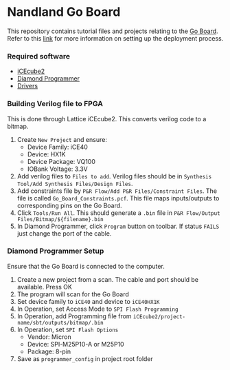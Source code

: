 # Nandland Go Board
This repository contains tutorial files and projects relating to the [Go Board](https://nandland.com/the-go-board/). Refer to this [link](https://nandland.com/project-1-your-first-go-board-project/) for more information on setting up the deployment process.

### Required software
- [iCEcube2](http://latticesemi.com/Products/DesignSoftwareAndIP/FPGAandLDS/iCEcube2.aspx)
- [Diamond Programmer](https://www.latticesemi.com/Products/DesignSoftwareAndIP/FPGAandLDS/LatticeDiamond)
- [Drivers](https://ftdichip.com/drivers/vcp-drivers/)

### Building Verilog file to FPGA
This is done through Lattice iCEcube2. This converts verilog code to a bitmap. <br>

1. Create `New Project` and ensure:
    - Device Family: iCE40
    - Device: HX1K
    - Device Package: VQ100
    - IOBank Voltage: 3.3V
2. Add verilog files to `Files to add`. Verilog files should be in `Synthesis Tool/Add Synthesis Files/Design Files`.
3. Add constraints file by `P&R Flow/Add P&R Files/Constraint Files`. The file is called `Go_Board_Constraints.pcf`. This file maps inputs/outputs to corresponding pins on the Go Board.
4. Click `Tools/Run All`. This should generate a `.bin` file in `P&R Flow/Output Files/Bitmap/${filename}.bin`
5. In Diamond Programmer, click `Program` button on toolbar. If status `FAILS` just change the port of the cable.

### Diamond Programmer Setup
Ensure that the Go Board is connected to the computer. <br>

1. Create a new project from a scan. The cable and port should be available. Press OK
2. The program will scan for the Go Board 
3. Set device family to `iCE40` and  device to `iCE40HX1K`
4. In Operation, set Access Mode to `SPI Flash Programming`
5. In Operation, add Programming file from `iCEcube2/project-name/sbt/outputs/bitmap/.bin`
6. In Operation, set `SPI Flash Options`
    - Vendor: Micron
    - Device: SPI-M25P10-A or M25P10
    - Package: 8-pin 
7. Save as `programmer_config` in project root folder
